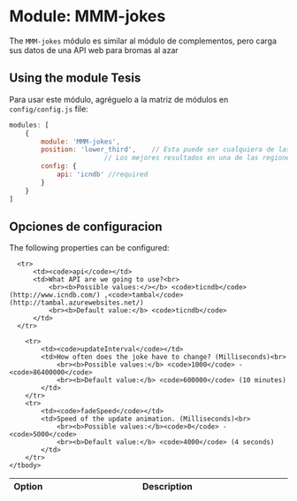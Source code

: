 # Module: MMM-jokes
The `MMM-jokes` módulo es similar al módulo de complementos, pero carga sus datos de una API web para bromas al azar

## Using the module Tesis

Para usar este módulo, agréguelo a la matriz de módulos en `config/config.js` file:
````javascript
modules: [
	{
		module: 'MMM-jokes',
		position: 'lower_third',	// Esta puede ser cualquiera de las regiones.
						// Los mejores resultados en una de las regiones medias como: lower_third
		config: {
		    api: 'icndb' //required
		}
	}
]
````

## Opciones de configuracion

The following properties can be configured:


<table width="100%">
	<!-- why, markdown... -->
	<thead>
		<tr>
			<th>Option</th>
			<th width="100%">Description</th>
		</tr>
	<thead>
	<tbody>

	  <tr>
		  <td><code>api</code></td>
		  <td>What API are we going to use?<br>
		 	  <br><b>Possible values:</></b> <code>ticndb</code> (http://www.icndb.com/) ,<code>tambal</code> (http://tambal.azurewebsites.net/)
		 	  <br><b>Default value:</b> <code>ticndb</code>
		  </td>
	  </tr>

		<tr>
			<td><code>updateInterval</code></td>
			<td>How often does the joke have to change? (Milliseconds)<br>
				<br><b>Possible values:</b> <code>1000</code> - <code>86400000</code>
				<br><b>Default value:</b> <code>600000</code> (10 minutes)
			</td>
		</tr>
		<tr>
			<td><code>fadeSpeed</code></td>
			<td>Speed of the update animation. (Milliseconds)<br>
				<br><b>Possible values:</b><code>0</code> - <code>5000</code>
				<br><b>Default value:</b> <code>4000</code> (4 seconds)
			</td>
		</tr>
	</tbody>
</table>

